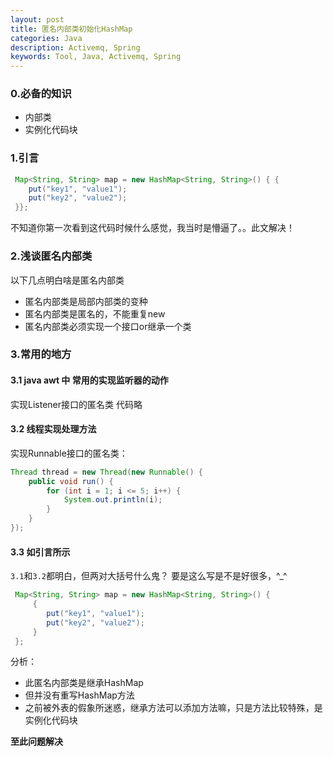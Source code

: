 ```yaml
---
layout: post
title: 匿名内部类初始化HashMap
categories: Java
description: Activemq, Spring
keywords: Tool, Java, Activemq, Spring
---
```


### 0.必备的知识

* 内部类
* 实例化代码块

### 1.引言

```java
 Map<String, String> map = new HashMap<String, String>() { { 
    put("key1", "value1");
    put("key2", "value2");
 }};
```
不知道你第一次看到这代码时候什么感觉，我当时是懵逼了。。此文解决！

### 2.浅谈匿名内部类

以下几点明白啥是匿名内部类

* 匿名内部类是局部内部类的变种
* 匿名内部类是匿名的，不能重复new
* 匿名内部类必须实现一个接口or继承一个类

### 3.常用的地方

#### 3.1 java awt 中 常用的实现监听器的动作

实现Listener接口的匿名类
代码略

#### 3.2 线程实现处理方法

实现Runnable接口的匿名类：
```java
Thread thread = new Thread(new Runnable() {
    public void run() {
        for (int i = 1; i <= 5; i++) {
            System.out.println(i);
        }
    }
});
```
#### 3.3 如引言所示

``3.1``和``3.2``都明白，但两对大括号什么鬼？
要是这么写是不是好很多，^_^
```java
 Map<String, String> map = new HashMap<String, String>() {
     {
        put("key1", "value1");
        put("key2", "value2");
     }
 };
```
分析：
* 此匿名内部类是继承HashMap
* 但并没有重写HashMap方法
* 之前被外表的假象所迷惑，继承方法可以添加方法嘛，只是方法比较特殊，是实例化代码块

**至此问题解决**